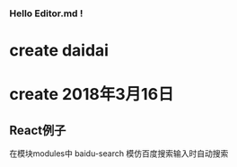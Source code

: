 ### Hello Editor.md !
# create daidai
# create 2018年3月16日
## React例子
在模块modules中
  baidu-search  模仿百度搜索输入时自动搜索